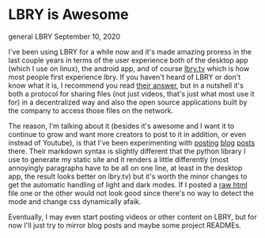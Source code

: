# LBRY is Awesome
general LBRY
September 10, 2020

I've been using LBRY for a while now and it's made amazing proress in the last couple years in terms of the user experience both of the desktop app (which I use on linux), the android app, and of course [lbry.tv](lbry.tv) which is how most people first experience lbry.  If you haven't heard of LBRY or don't know what it is, I recommend you read [their answer](https://lbry.com/faq/what-is-lbry), but in a nutshell it's both a protocol for sharing files (not just videos, that's just what most use it for) in a decentralized way and also the open source applications built by the company to access those files on the network.

The reason, I'm talking about it (besides it's awesome and I want it to continue to grow and want more creators to post to it in addition, or even instead of Youtube), is that I've been experimenting with [posting](https://lbry.tv/@RobertWinkler:a/quicksort_runtimes:3) [blog](https://lbry.tv/@RobertWinkler:a/C_Cpp_mistakes:2) [posts](https://lbry.tv/@RobertWinkler:a/goodreads_sql:8) there.  Their markdown syntax is slightly different that the python library I use to generate my static site and it renders a little differently (most annoyingly paragraphs have to be all on one line, at least in the desktop app, the result looks better on lbry.tv) but it's worth the minor changes to get the automatic handling of light and dark modes.  If I posted a [raw html](https://lbry.tv/@RobertWinkler:a/c_interpreter:5) file one or the other would not look good since there's no way to detect the mode and change css dynamically afaik.

Eventually, I may even start posting videos or other content on LBRY, but for now I'll just try to mirror blog posts and maybe some project READMEs.
